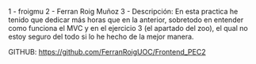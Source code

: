 1 - froigmu
2 - Ferran Roig Muñoz
3 - Descripción:
En esta practica he tenido que dedicar más horas que en la anterior, sobretodo en entender como funciona el MVC y en el ejercicio 3 (el apartado del zoo), el qual no estoy seguro del todo si lo he hecho de la mejor manera.

GITHUB: https://github.com/FerranRoigUOC/Frontend_PEC2